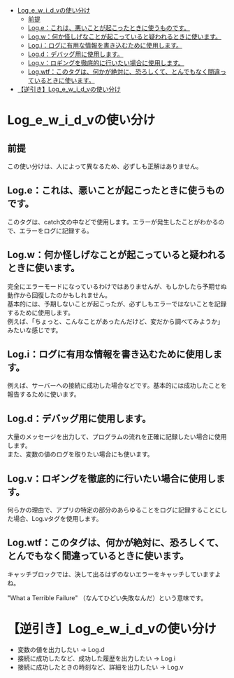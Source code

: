 <!-- TOC START min:1 max:3 link:true asterisk:false update:true -->
- [Log_e_w_i_d_vの使い分け](#log_e_w_i_d_vの使い分け)
  - [前提](#前提)
  - [Log.e：これは、悪いことが起こったときに使うものです。](#logeこれは悪いことが起こったときに使うものです)
  - [Log.w：何か怪しげなことが起こっていると疑われるときに使います。](#logw何か怪しげなことが起こっていると疑われるときに使います)
  - [Log.i：ログに有用な情報を書き込むために使用します。](#logiログに有用な情報を書き込むために使用します)
  - [Log.d：デバッグ用に使用します。](#logdデバッグ用に使用します)
  - [Log.v：ロギングを徹底的に行いたい場合に使用します。](#logvロギングを徹底的に行いたい場合に使用します)
  - [Log.wtf：このタグは、何かが絶対に、恐ろしくて、とんでもなく間違っているときに使います。](#logwtfこのタグは何かが絶対に恐ろしくてとんでもなく間違っているときに使います)
- [【逆引き】Log_e_w_i_d_vの使い分け](#逆引きlog_e_w_i_d_vの使い分け)
<!-- TOC END -->


# Log_e_w_i_d_vの使い分け

## 前提

この使い分けは、人によって異なるため、必ずしも正解はありません。


## Log.e：これは、悪いことが起こったときに使うものです。

このタグは、catch文の中などで使用します。エラーが発生したことがわかるので、エラーをログに記録する。


## Log.w：何か怪しげなことが起こっていると疑われるときに使います。

完全にエラーモードになっているわけではありませんが、もしかしたら予期せぬ動作から回復したのかもしれません。  
基本的には、予期しないことが起こったが、必ずしもエラーではないことを記録するために使用します。  
例えば、「ちょっと、こんなことがあったんだけど、変だから調べてみようか」みたいな感じです。


## Log.i：ログに有用な情報を書き込むために使用します。

例えば、サーバーへの接続に成功した場合などです。基本的には成功したことを報告するために使います。


## Log.d：デバッグ用に使用します。

大量のメッセージを出力して、プログラムの流れを正確に記録したい場合に使用します。  
また、変数の値のログを取りたい場合にも使います。


## Log.v：ロギングを徹底的に行いたい場合に使用します。

何らかの理由で、アプリの特定の部分のあらゆることをログに記録することにした場合、Log.vタグを使用します。


## Log.wtf：このタグは、何かが絶対に、恐ろしくて、とんでもなく間違っているときに使います。

キャッチブロックでは、決して出るはずのないエラーをキャッチしていますよね。

"What a Terrible Failure" （なんてひどい失敗なんだ）という意味です。


# 【逆引き】Log_e_w_i_d_vの使い分け

- 変数の値を出力したい -> Log.d
- 接続に成功したなど、成功した履歴を出力したい -> Log.i
- 接続に成功したときの時刻など、詳細を出力したい -> Log.v
